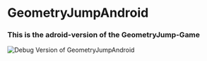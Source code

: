 # GeometryJumpAndroid
### This is the adroid-version of the GeometryJump-Game
<img title="Debug Version of GeometryJumpAndroid" src="https://media.discordapp.net/attachments/803571573328052276/1196537810002378862/Screenshot_20240115_203344_processing.philipp_schroeder.geometry_jump.jpg?ex=65b7fdac&is=65a588ac&hm=2ac95be89c95f29ab19d6ffc670e00e4139030eb755c310b2d74359e8662c8bb&=&format=webp&width=312&height=676">
